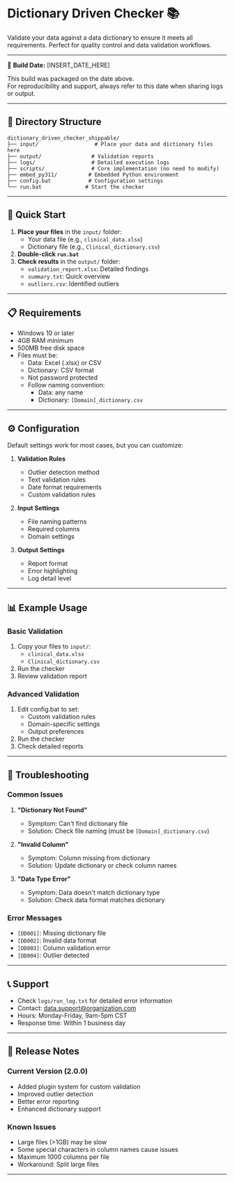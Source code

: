 # Dictionary Driven Checker 📚

Validate your data against a data dictionary to ensure it meets all requirements. Perfect for quality control and data validation workflows.

---

📅 **Build Date:** [INSERT_DATE_HERE]

This build was packaged on the date above.  
For reproducibility and support, always refer to this date when sharing logs or output.

---

## 📂 Directory Structure

```
dictionary_driven_checker_shippable/
├── input/                  # Place your data and dictionary files here
├── output/                # Validation reports
├── logs/                  # Detailed execution logs
├── scripts/               # Core implementation (no need to modify)
├── embed_py311/          # Embedded Python environment
├── config.bat            # Configuration settings
└── run.bat              # Start the checker
```

---

## 🚀 Quick Start

1. **Place your files** in the `input/` folder:
   - Your data file (e.g., `clinical_data.xlsx`)
   - Dictionary file (e.g., `Clinical_dictionary.csv`)
2. **Double-click `run.bat`**
3. **Check results** in the `output/` folder:
   - `validation_report.xlsx`: Detailed findings
   - `summary.txt`: Quick overview
   - `outliers.csv`: Identified outliers

---

## 📋 Requirements

- Windows 10 or later
- 4GB RAM minimum
- 500MB free disk space
- Files must be:
  - Data: Excel (.xlsx) or CSV
  - Dictionary: CSV format
  - Not password protected
  - Follow naming convention:
    - Data: any name
    - Dictionary: `[Domain]_dictionary.csv`

---

## ⚙️ Configuration

Default settings work for most cases, but you can customize:

1. **Validation Rules**
   - Outlier detection method
   - Text validation rules
   - Date format requirements
   - Custom validation rules

2. **Input Settings**
   - File naming patterns
   - Required columns
   - Domain settings

3. **Output Settings**
   - Report format
   - Error highlighting
   - Log detail level

---

## 📊 Example Usage

### Basic Validation
1. Copy your files to `input/`:
   - `clinical_data.xlsx`
   - `Clinical_dictionary.csv`
2. Run the checker
3. Review validation report

### Advanced Validation
1. Edit config.bat to set:
   - Custom validation rules
   - Domain-specific settings
   - Output preferences
2. Run the checker
3. Check detailed reports

---

## 🔎 Troubleshooting

### Common Issues

1. **"Dictionary Not Found"**
   - Symptom: Can't find dictionary file
   - Solution: Check file naming (must be `[Domain]_dictionary.csv`)

2. **"Invalid Column"**
   - Symptom: Column missing from dictionary
   - Solution: Update dictionary or check column names

3. **"Data Type Error"**
   - Symptom: Data doesn't match dictionary type
   - Solution: Check data format matches dictionary

### Error Messages

- `[DD001]`: Missing dictionary file
- `[DD002]`: Invalid data format
- `[DD003]`: Column validation error
- `[DD004]`: Outlier detected

---

## 📞 Support

- Check `logs/run_log.txt` for detailed error information
- Contact: data.support@organization.com
- Hours: Monday-Friday, 9am-5pm CST
- Response time: Within 1 business day

---

## 📝 Release Notes

### Current Version (2.0.0)
- Added plugin system for custom validation
- Improved outlier detection
- Better error reporting
- Enhanced dictionary support

### Known Issues
- Large files (>1GB) may be slow
- Some special characters in column names cause issues
- Maximum 1000 columns per file
- Workaround: Split large files

--- 